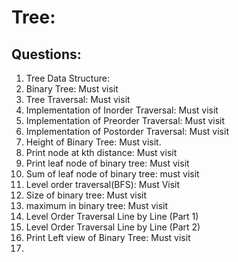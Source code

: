 # Tree: 

## Questions: 

1. Tree Data Structure: 
2. Binary Tree: Must visit
3. Tree Traversal: Must visit
4. Implementation of Inorder Traversal: Must visit
5. Implementation of Preorder Traversal: Must visit
6. Implementation of Postorder Traversal: Must visit
7. Height of Binary Tree: Must visit.
8. Print node at kth distance: Must visit
9. Print leaf node of binary tree: Must visit
10. Sum of leaf node of binary tree: must visit
11. Level order traversal(BFS): Must Visit
12. Size of binary tree: Must visit
13. maximum in binary tree: Must visit
14. Level Order Traversal Line by Line (Part 1)
15. Level Order Traversal Line by Line (Part 2)
16. Print Left view of Binary Tree: Must visit
17. 
